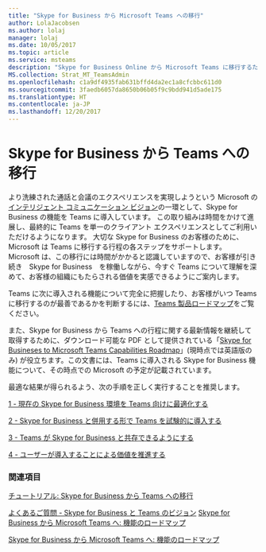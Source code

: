 ```yaml
---
title: "Skype for Business から Microsoft Teams への移行"
author: LolaJacobsen
ms.author: lolaj
manager: lolaj
ms.date: 10/05/2017
ms.topic: article
ms.service: msteams
description: "Skype for Business Online から Microsoft Teams に移行するために必要となるあらゆる知識についての情報を提供します。"
MS.collection: Strat_MT_TeamsAdmin
ms.openlocfilehash: c1a9df4935fab631bffd4da2ec1a8cfcbbc611d0
ms.sourcegitcommit: 3faedb6057da8650b06b05f9c9bdd941d5ade175
ms.translationtype: HT
ms.contentlocale: ja-JP
ms.lasthandoff: 12/20/2017
---
```

<a name="journey-from-skype-for-business-to-microsoft-teams"></a>Skype for Business から Teams への移行
==================================================

より洗練された通話と会議のエクスペリエンスを実現しようという Microsoft の[インテリジェント コミュニケーション ビジョン](https://aka.ms/intelligentcommunicationsblog)の一環として、Skype for Business の機能を Teams に導入しています。 この取り組みは時間をかけて進展し、最終的に Teams を単一のクライアント エクスペリエンスとしてご利用いただけるようになります。 大切な Skype for Business のお客様のために、Microsoft は Teams に移行する行程の各ステップをサポートします。 Microsoft は、この移行には時間がかかると認識していますので、お客様が引き続き　Skype for Business　を稼働しながら、今すぐ Teams について理解を深めて、お客様の組織にもたらされる価値を実感できるようにご案内します。 

Teams に次に導入される機能について完全に把握したり、お客様がいつ Teams に移行するのが最善であるかを判断するには、[Teams 製品ロードマップ](https://aka.ms/TeamsRoadmap)をご覧ください。

また、Skype for Business から Teams への行程に関する最新情報を継続して取得するために、ダウンロード可能な PDF として提供されている「[Skype for Busineses to Microsoft Teams Capabilities Roadmap](https://aka.ms/skype2teamsroadmap)」(現時点では英語版のみ) が役立ちます。この文書には、Teams に導入される Skype for Business 機能について、その時点での Microsoft の予定が記載されています。

最適な結果が得られるよう、次の手順を正しく実行することを推奨します。


[1 - 現在の Skype for Business 環境を Teams 向けに最適化する](prepare-teams.md)

[2 - Skype for Business と併用する形で Teams を試験的に導入する](pilot-essentials.md)

[3 - Teams が Skype for Business と共存できるようにする](guidance-SkypeforBusiness.md)

[4 - ユーザーが導入することによる価値を推進する](continue-journey.md)


 
### <a name="see-also"></a>関連項目
[チュートリアル: Skype for Business から Teams への移行](Tutorial-Journey-SkypeforBusiness-to-Teams.yml)

[よくあるご質問 - Skype for Business と Teams のビジョン](FAQ-journey.md)
[Skype for Business から Microsoft Teams へ: 機能のロードマップ](https://aka.ms/skype2teamsroadmap)

[Skype for Business から Microsoft Teams へ: 機能のロードマップ](https://aka.ms/skype2teamsroadmap)




